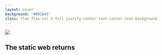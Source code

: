 ```yaml
---
layout: cover
background: '#001b41'
class: flex flex-col h-full justify-center text-center text-background-gray text-a
---
```


<img src="/Back_to_the_Future_film_series_logo.png">

<h2 class="absolute bottom-10 left-80">The static web returns</h2>

<Footer class="text-background-gray"
  title="Copyright © 1&1 IONOS SE 2021"
  :social="[
    { type: 'gh', username: 'ionos-deploy-now' }
  ]"
/>
